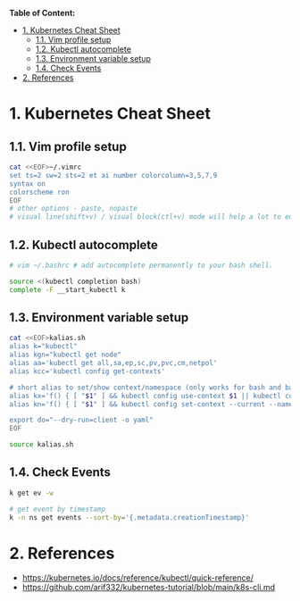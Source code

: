 **Table of Content:**
- [1. Kubernetes Cheat Sheet](#1-kubernetes-cheat-sheet)
  - [1.1. Vim profile setup](#11-vim-profile-setup)
  - [1.2. Kubectl autocomplete](#12-kubectl-autocomplete)
  - [1.3. Environment variable setup](#13-environment-variable-setup)
  - [1.4. Check Events](#14-check-events)
- [2. References](#2-references)



# 1. Kubernetes Cheat Sheet


## 1.1. Vim profile setup

```bash
cat <<EOF>~/.vimrc
set ts=2 sw=2 sts=2 et ai number colorcolumn=3,5,7,9
syntax on
colorscheme ron
EOF
# other options - paste, nopaste
# visual line(shift+v) / visual block(ctl+v) mode will help a lot to edit yaml config comfortably
```

## 1.2. Kubectl autocomplete

```bash
# vim ~/.bashrc # add autocomplete permanently to your bash shell.

source <(kubectl completion bash)
complete -F __start_kubectl k

```

## 1.3. Environment variable setup

```bash
cat <<EOF>kalias.sh
alias k="kubectl"
alias kgn="kubectl get node" 
alias aa='kubectl get all,sa,ep,sc,pv,pvc,cm,netpol'
alias kcc='kubectl config get-contexts'

# short alias to set/show context/namespace (only works for bash and bash-compatible shells, current context to be set before using kn to set namespace)
alias kx='f() { [ "$1" ] && kubectl config use-context $1 || kubectl config current-context ; } ; f'
alias kn='f() { [ "$1" ] && kubectl config set-context --current --namespace $1 || kubectl config view --minify | grep namespace | cut -d" " -f6 ; } ; f'

export do="--dry-run=client -o yaml"
EOF
```

```bash
source kalias.sh
```

## 1.4. Check Events 

```bash
k get ev -w

# get event by timestamp
k -n ns get events --sort-by='{.metadata.creationTimestamp}'
```







# 2. References
- https://kubernetes.io/docs/reference/kubectl/quick-reference/
- https://github.com/arif332/kubernetes-tutorial/blob/main/k8s-cli.md